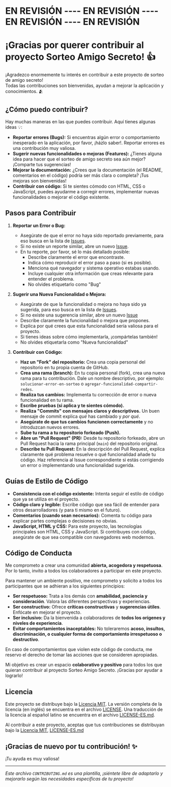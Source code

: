 # EN REVISIÓN ---- EN REVISIÓN ---- EN REVISIÓN ---- EN REVISIÓN

# ¡Gracias por querer contribuir al proyecto Sorteo Amigo Secreto! 👍

¡Agradezco enormemente tu interés en contribuir a este proyecto de sorteo de amigo secreto!  
Todas las contribuciones son bienvenidas, ayudan a mejorar la aplicación y conocimientos. 🫂

## ¿Cómo puedo contribuir?

Hay muchas maneras en las que puedes contribuir. Aquí tienes algunas ideas 💡:

*   **Reportar errores (Bugs):** Si encuentras algún error o comportamiento inesperado en la aplicación, por favor, ¡házlo saber!. Reportar errores es una contribución muy valiosa.
*   **Sugerir nuevas funcionalidades o mejoras (Features):** ¿Tienes alguna idea para hacer que el sorteo de amigo secreto sea aún mejor?  ¡Comparte tus sugerencias!
*   **Mejorar la documentación:**  ¿Crees que la documentación (el README, comentarios en el código) podría ser más clara o completa?  ¡Tus mejoras son bienvenidas!
*   **Contribuir con código:** Si te sientes cómodo con HTML, CSS o JavaScript, puedes ayudarme a corregir errores, implementar nuevas funcionalidades o mejorar el código existente.

## Pasos para Contribuir

1.  **Reportar un Error o Bug:**
    *   Asegúrate de que el error no haya sido reportado previamente, para eso busca en la lista de [Issues](https://github.com/Senekales/amigoSecreto/issues).
    *   Si no existe un reporte similar, abre un nuevo [Issue](https://github.com/Senekales/amigoSecreto/issues/new).
    *   En tu reporte, por favor, sé lo más detallado posible:
        *   Describe claramente el error que encontraste.
        *   Indica cómo reproducir el error paso a paso (si es posible).
        *   Menciona qué navegador y sistema operativo estabas usando.
        *   Incluye cualquier otra información que creas relevante para entender el problema.
        *   No olvides etiquetarlo como "Bug"

2.  **Sugerir una Nueva Funcionalidad o Mejora:**
    *   Asegúrate de que la funcionalidad o mejora no haya sido ya sugerida, para eso busca en la lista de [Issues](https://github.com/Senekales/amigoSecreto/issues).
    *   Si no existe una sugerencia similar, abre un nuevo [Issue](https://github.com/Senekales/amigoSecreto/issues/new)
    *   Describe claramente la funcionalidad o mejora que propones.
    *   Explica por qué crees que esta funcionalidad sería valiosa para el proyecto.
    *   Si tienes ideas sobre cómo implementarla, ¡compártelas también!
    *   No olvides etiquetarla como "Nueva funcionalidad"

3.  **Contribuir con Código:**
    *   **Haz un "Fork" del repositorio:** Crea una copia personal del repositorio en tu propia cuenta de GitHub.
    *   **Crea una rama (branch):**  En tu copia personal (fork), crea una nueva rama para tu contribución. Dale un nombre descriptivo, por ejemplo: `solucionar-error-en-sorteo` o `agregar-funcionalidad-compartir-redes`.
    *   **Realiza tus cambios:** Implementa tu corrección de error o nueva funcionalidad en tu rama.
    *   **Escribe pruebas (si aplica y te sientes cómodo).**
    *   **Realiza "Commits" con mensajes claros y descriptivos.**  Un buen mensaje de commit explica *qué* has cambiado y *por qué*.
    *   **Asegúrate de que tus cambios funcionen correctamente** y no introduzcan nuevos errores.
    *   **Sube tu rama a tu repositorio forkeado (Push).**
    *   **Abre un "Pull Request" (PR):** Desde tu repositorio forkeado, abre un Pull Request hacia la rama principal (`main`) del repositorio original.
    *   **Describe tu Pull Request:** En la descripción del Pull Request, explica claramente qué problema resuelve o qué funcionalidad añade tu código.  Haz referencia al Issue correspondiente si estás corrigiendo un error o implementando una funcionalidad sugerida.

## Guías de Estilo de Código

*   **Consistencia con el código existente:** Intenta seguir el estilo de código que ya se utiliza en el proyecto.
*   **Código claro y legible:** Escribe código que sea fácil de entender para otros desarrolladores (y para ti mismo en el futuro).
*   **Comentarios (cuando sean necesarios):** Comenta tu código para explicar partes complejas o decisiones no obvias.
*   **JavaScript, HTML y CSS:**  Para este proyecto, las tecnologías principales son HTML, CSS y JavaScript.  Si contribuyes con código, asegúrate de que sea compatible con navegadores web modernos.

## Código de Conducta

Me comprometo a crear una comunidad **abierta, acogedora y respetuosa**. Por lo tanto, invito a todos los colaboradores a participar en este proyecto.

Para mantener un ambiente positivo, me comprometo y solicito a todos los participantes que se adhieran a los siguientes principios:

*   **Ser respetuoso:** Trata a los demás con **amabilidad, paciencia y consideración**. Valora las diferentes perspectivas y experiencias.
*   **Ser constructivo:**  Ofrece **críticas constructivas** y **sugerencias útiles**.  Enfócate en mejorar el proyecto.
*   **Ser inclusivo:**  Da la bienvenida a colaboradores de **todos los orígenes y niveles de experiencia**.
*   **Evitar comportamientos inaceptables:**  No toleraremos **acoso, insultos, discriminación, o cualquier forma de comportamiento irrespetuoso o destructivo**.

En caso de comportamientos que violen este código de conducta, me reservo el derecho de tomar las acciones que se consideren apropiadas.

Mi objetivo es crear un espacio **colaborativo y positivo** para todos los que quieran contribuir al proyecto Sorteo Amigo Secreto.  ¡Gracias por ayudar a lograrlo!

## Licencia

Este proyecto se distribuye bajo la [Licencia MIT](LICENSE).
La versión completa de la licencia (en inglés) se encuentra en el archivo [LICENSE](LICENSE).
Una traducción de la licencia al español latino se encuentra en el archivo [LICENSE-ES.md](LICENSE-ES.md).

Al contribuir a este proyecto, aceptas que tus contribuciones se distribuyan bajo la [Licencia MIT](LICENSE), [LICENSE-ES.md](LICENSE-ES.md)

## ¡Gracias de nuevo por tu contribución! ✨

¡Tu ayuda es muy valiosa!

---

*Este archivo `CONTRIBUTING.md` es una plantilla, ¡siéntete libre de adaptarlo y mejorarlo según las necesidades específicas de tu proyecto!*
